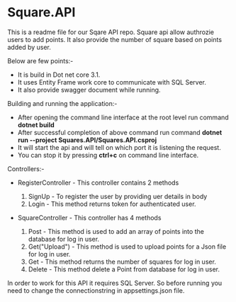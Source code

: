 # Square.API

This is a readme file for our Sqare API repo. Square api allow authrozie users to add points. It also provide the number of square based on points added by user.

Below are few points:-
* It is build in Dot net core 3.1.
* It uses Entity Frame work core to communicate with SQL Server.
* It also provide swagger document while running.

Building and running the application:-
* After opening the command line interface at the root level run command **dotnet build**
* After successful completion of above command run command **dotnet run --project Squares.API/Squares.API.csproj**
* It will start the api and will tell on which port it is listening the request.
* You can stop it by pressing **ctrl+c** on command line interface.

Controllers:-
* RegisterController - This controller contains 2 methods
	1. SignUp - To register the user by providing uer details in body
	2. Login - This method returns token for authenticated user.

* SquareController - This controller has 4 methods
	1. Post - This method is used to add an array of points into the database for log in user.
	2. Get("Upload") - This method is used to upload points for a Json file for log in user.
	3. Get - This method returns the number of squares for log in user.
	4. Delete - This method delete a Point from database for log in user.
	

In order to work for this API it requires SQL Server. So before running you need to change the connectionstring in appsettings.json file.